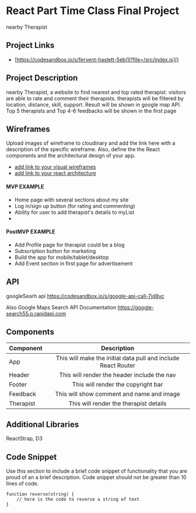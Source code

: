# React Part Time Class Final Project

nearby Therapist

## Project Links

- [https://codesandbox.io/s/fervent-haslett-5ebj1i?file=/src/index.js]()

## Project Description

nearby Therapist, a website to find nearest and top rated therapist. visitors are able to rate and comment their therapists.
therapists will be filtered by location, distance, skill, support.
Result will be shown in google map API.
Top 5 therapists and Top 4-6 feedbacks will be shown in the first page


## Wireframes

Upload images of wireframe to cloudinary and add the link here with a description of the specific wireframe. Also, define the the React components and the architectural design of your app.

- [add link to your visual wireframes]()
- [add link to your react architecture]()


#### MVP EXAMPLE
- Home page with several sections about my site
- Log in/sign up button (for rating and commenting)
- Ability for user to add therapist's details to myList
- 

#### PostMVP EXAMPLE

- Add Profile page for therapist could be a blog
- Subscription button for marketing
- Build the app for mobile/tablet/desktop
- Add Event section in first page for advertisement

## API

googleSearh api
https://codesandbox.io/s/google-api-call-7jd8vc

Also 
Google Maps Search API Documentation
https://google-search55.p.rapidapi.com 


## Components


| Component | Description | 
| --- | :---: |  
| App | This will make the initial data pull and include React Router| 
| Header | This will render the header include the nav | 
| Footer | This will render the copyright bar | 
| Feedback | This will show comment and name and image |
| Therapist | This will render the therapist details |


## Additional Libraries
ReactStrap, D3

## Code Snippet

Use this section to include a brief code snippet of functionality that you are proud of an a brief description.  Code snippet should not be greater than 10 lines of code. 

```
function reverse(string) {
	// here is the code to reverse a string of text
}
```
